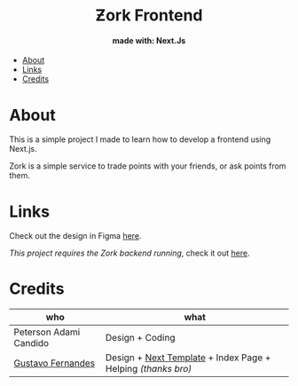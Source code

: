 <h1 align="center">Ƶork Frontend</h1>
<h4 align="center">made with: Next.Js</h4>

- [About](#about)
- [Links](#links)
- [Credits](#credits)

# About

This is a simple project I made to learn how to develop a frontend using Next.js.

Zork is a simple service to trade points with your friends, or ask points from them.

# Links

Check out the design in Figma [here](https://www.figma.com/file/p5LW9AS3alXM9dshGBA7Zk/Zork?node-id=0%3A1).

_This project requires the Zork backend running_, check it out [here](https://github.com/wetrustinprize/zork-backend).

# Credits

| who                                               | what                                                                                                         |
| ------------------------------------------------- | ------------------------------------------------------------------------------------------------------------ |
| Peterson Adami Candido                            | Design + Coding                                                                                              |
| [Gustavo Fernandes](https://github.com/nGustavin) | Design + [Next Template](https://github.com/nGustavin/nextjs-template) + Index Page + Helping _(thanks bro)_ |
